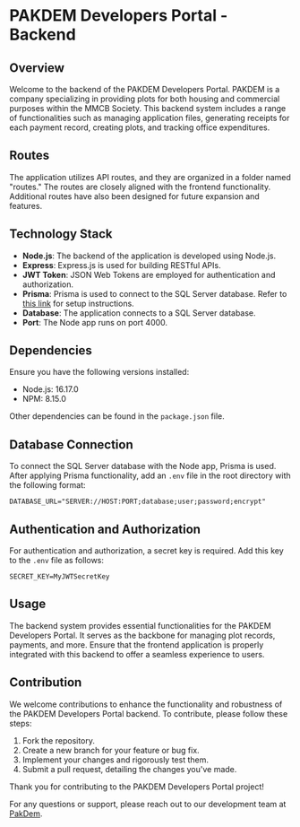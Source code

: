 # PAKDEM Developers Portal - Backend

## Overview
Welcome to the backend of the PAKDEM Developers Portal. PAKDEM is a company specializing in providing plots for both housing and commercial purposes within the MMCB Society. This backend system includes a range of functionalities such as managing application files, generating receipts for each payment record, creating plots, and tracking office expenditures.

## Routes
The application utilizes API routes, and they are organized in a folder named "routes." The routes are closely aligned with the frontend functionality. Additional routes have also been designed for future expansion and features.

## Technology Stack
- **Node.js**: The backend of the application is developed using Node.js.
- **Express**: Express.js is used for building RESTful APIs.
- **JWT Token**: JSON Web Tokens are employed for authentication and authorization.
- **Prisma**: Prisma is used to connect to the SQL Server database. Refer to [this link](https://www.prisma.io/docs/getting-started/setup-prisma/add-to-existing-project/relational-databases/connect-your-database-node-sqlserver) for setup instructions.
- **Database**: The application connects to a SQL Server database.
- **Port**: The Node app runs on port 4000.

## Dependencies
Ensure you have the following versions installed:
- Node.js: 16.17.0
- NPM: 8.15.0

Other dependencies can be found in the `package.json` file.

## Database Connection
To connect the SQL Server database with the Node app, Prisma is used. After applying Prisma functionality, add an `.env` file in the root directory with the following format:
```
DATABASE_URL="SERVER://HOST:PORT;database;user;password;encrypt"
```

## Authentication and Authorization
For authentication and authorization, a secret key is required. Add this key to the `.env` file as follows:
```
SECRET_KEY=MyJWTSecretKey
```

## Usage
The backend system provides essential functionalities for the PAKDEM Developers Portal. It serves as the backbone for managing plot records, payments, and more. Ensure that the frontend application is properly integrated with this backend to offer a seamless experience to users.

## Contribution
We welcome contributions to enhance the functionality and robustness of the PAKDEM Developers Portal backend. To contribute, please follow these steps:
1. Fork the repository.
2. Create a new branch for your feature or bug fix.
3. Implement your changes and rigorously test them.
4. Submit a pull request, detailing the changes you've made.

Thank you for contributing to the PAKDEM Developers Portal project!

For any questions or support, please reach out to our development team at [PakDem](mailto:PakDem800@gmail.com).

